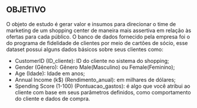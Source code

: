 ## **OBJETIVO**

O objeto de estudo é gerar valor e insumos para direcionar o time de marketing de um shopping center de maneira mais assertiva em relação às ofertas para cada público. O banco de dados fornecido pela empresa foi o do programa de fidelidade de clientes por meio de cartões de sócio, esse dataset possui alguns dados básicos sobre seus clientes como:

- CustomerID (ID_cliente): ID do cliente no sistema do shopping;
- Gender (Gênero): Gênero Male(Masculino) ou Female(Feminino);
- Age (Idade): Idade em anos;
- Annual Income (k$) (Rendimento_anual): em milhares de dólares;
- Spending Score (1-100) (Pontuacao_gastos): é algo que você atribui ao cliente com base em seus parâmetros definidos, como comportamento do cliente e dados de compra.
